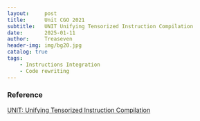 ```yaml
---
layout:     post
title:      Unit CGO 2021
subtitle:   UNIT Unifying Tensorized Instruction Compilation
date:       2025-01-11
author:     Treaseven
header-img: img/bg20.jpg
catalog: true
tags:
    - Instructions Integration
    - Code rewriting
---
```






### Reference
[UNIT: Unifying Tensorized Instruction Compilation](https://arxiv.org/pdf/2101.08458)